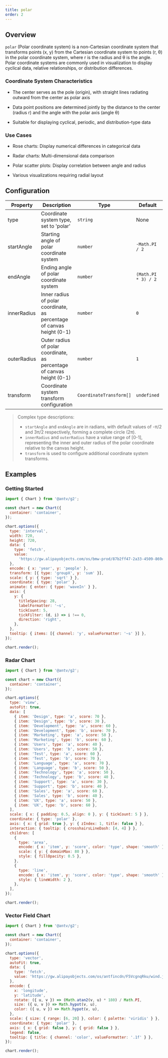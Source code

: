 ```yaml
---
title: polar
order: 2
---
```


## Overview

`polar` (Polar coordinate system) is a non-Cartesian coordinate system that transforms points (x, y) from the Cartesian coordinate system to points (r, θ) in the polar coordinate system, where r is the radius and θ is the angle. Polar coordinate systems are commonly used in visualization to display cyclical data, relative relationships, or distribution differences.

### Coordinate System Characteristics

- The center serves as the pole (origin), with straight lines radiating outward from the center as polar axis

- Data point positions are determined jointly by the distance to the center (radius r) and the angle with the polar axis (angle θ)

- Suitable for displaying cyclical, periodic, and distribution-type data

### Use Cases

- Rose charts: Display numerical differences in categorical data

- Radar charts: Multi-dimensional data comparison

- Polar scatter plots: Display correlation between angle and radius

- Various visualizations requiring radial layout

## Configuration

| Property    | Description                                                            | Type                    | Default             | Required |
| ----------- | ---------------------------------------------------------------------- | ----------------------- | ------------------- | -------- |
| type        | Coordinate system type, set to 'polar'                                 | `string`                | None                | ✓        |
| startAngle  | Starting angle of polar coordinate system                              | `number`                | `-Math.PI / 2`      |          |
| endAngle    | Ending angle of polar coordinate system                                | `number`                | `(Math.PI * 3) / 2` |          |
| innerRadius | Inner radius of polar coordinate, as percentage of canvas height (0-1) | `number`                | `0`                 |          |
| outerRadius | Outer radius of polar coordinate, as percentage of canvas height (0-1) | `number`                | `1`                 |          |
| transform   | Coordinate system transform configuration                              | `CoordinateTransform[]` | `undefined`         |          |

> Complex type descriptions:
>
> - `startAngle` and `endAngle` are in radians, with default values of -π/2 and 3π/2 respectively, forming a complete circle (2π).
> - `innerRadius` and `outerRadius` have a value range of [0-1], representing the inner and outer radius of the polar coordinate relative to the canvas height.
> - `transform` is used to configure additional coordinate system transforms.

## Examples

### Getting Started

```js | ob { inject: true }
import { Chart } from '@antv/g2';

const chart = new Chart({
  container: 'container',
});

chart.options({
  type: 'interval',
  width: 720,
  height: 720,
  data: {
    type: 'fetch',
    value:
      'https://gw.alipayobjects.com/os/bmw-prod/87b2ff47-2a33-4509-869c-dae4cdd81163.csv',
  },
  encode: { x: 'year', y: 'people' },
  transform: [{ type: 'groupX', y: 'sum' }],
  scale: { y: { type: 'sqrt' } },
  coordinate: { type: 'polar' },
  animate: { enter: { type: 'waveIn' } },
  axis: {
    y: {
      titleSpacing: 28,
      labelFormatter: '~s',
      tickCount: 5,
      tickFilter: (d, i) => i !== 0,
      direction: 'right',
    },
  },
  tooltip: { items: [{ channel: 'y', valueFormatter: '~s' }] },
});

chart.render();
```

### Radar Chart

```js | ob { inject: true }
import { Chart } from '@antv/g2';

const chart = new Chart({
  container: 'container',
});

chart.options({
  type: 'view',
  autoFit: true,
  data: [
    { item: 'Design', type: 'a', score: 70 },
    { item: 'Design', type: 'b', score: 30 },
    { item: 'Development', type: 'a', score: 60 },
    { item: 'Development', type: 'b', score: 70 },
    { item: 'Marketing', type: 'a', score: 50 },
    { item: 'Marketing', type: 'b', score: 60 },
    { item: 'Users', type: 'a', score: 40 },
    { item: 'Users', type: 'b', score: 50 },
    { item: 'Test', type: 'a', score: 60 },
    { item: 'Test', type: 'b', score: 70 },
    { item: 'Language', type: 'a', score: 70 },
    { item: 'Language', type: 'b', score: 50 },
    { item: 'Technology', type: 'a', score: 50 },
    { item: 'Technology', type: 'b', score: 40 },
    { item: 'Support', type: 'a', score: 30 },
    { item: 'Support', type: 'b', score: 40 },
    { item: 'Sales', type: 'a', score: 60 },
    { item: 'Sales', type: 'b', score: 40 },
    { item: 'UX', type: 'a', score: 50 },
    { item: 'UX', type: 'b', score: 60 },
  ],
  scale: { x: { padding: 0.5, align: 0 }, y: { tickCount: 5 } },
  coordinate: { type: 'polar' },
  axis: { x: { grid: true }, y: { zIndex: 1, title: false } },
  interaction: { tooltip: { crosshairsLineDash: [4, 4] } },
  children: [
    {
      type: 'area',
      encode: { x: 'item', y: 'score', color: 'type', shape: 'smooth' },
      scale: { y: { domainMax: 80 } },
      style: { fillOpacity: 0.5 },
    },
    {
      type: 'line',
      encode: { x: 'item', y: 'score', color: 'type', shape: 'smooth' },
      style: { lineWidth: 2 },
    },
  ],
});

chart.render();
```

### Vector Field Chart

```js | ob { inject: true }
import { Chart } from '@antv/g2';

const chart = new Chart({
  container: 'container',
});

chart.options({
  type: 'vector',
  autoFit: true,
  data: {
    type: 'fetch',
    value: 'https://gw.alipayobjects.com/os/antfincdn/F5VcgnqRku/wind.json',
  },
  encode: {
    x: 'longitude',
    y: 'latitude',
    rotate: ({ u, v }) => (Math.atan2(v, u) * 180) / Math.PI,
    size: ({ u, v }) => Math.hypot(v, u),
    color: ({ u, v }) => Math.hypot(v, u),
  },
  scale: { size: { range: [6, 20] }, color: { palette: 'viridis' } },
  coordinate: { type: 'polar' },
  axis: { x: { grid: false }, y: { grid: false } },
  legend: false,
  tooltip: { title: { channel: 'color', valueFormatter: '.1f' } },
});

chart.render();
```
